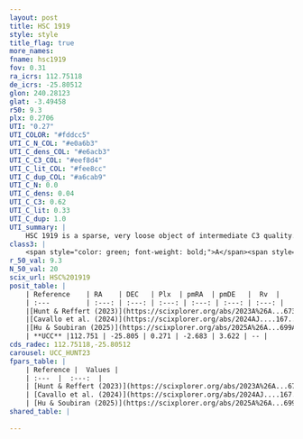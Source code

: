 ```yaml
---
layout: post
title: HSC 1919
style: style
title_flag: true
more_names: 
fname: hsc1919
fov: 0.31
ra_icrs: 112.75118
de_icrs: -25.80512
glon: 240.28123
glat: -3.49458
r50: 9.3
plx: 0.2706
UTI: "0.27"
UTI_COLOR: "#fddcc5"
UTI_C_N_COL: "#e0a6b3"
UTI_C_dens_COL: "#e6acb3"
UTI_C_C3_COL: "#eef8d4"
UTI_C_lit_COL: "#fee8cc"
UTI_C_dup_COL: "#a6cab9"
UTI_C_N: 0.0
UTI_C_dens: 0.04
UTI_C_C3: 0.62
UTI_C_lit: 0.33
UTI_C_dup: 1.0
UTI_summary: |
    HSC 1919 is a sparse, very loose object of intermediate C3 quality. It was recently reported in the literature.<br><br><span style="color: #99180f; font-weight: bold;">Warning: </span>contains less than 25 stars with <i>P>0.5</i> estimated.
class3: |
    <span style="color: green; font-weight: bold;">A</span><span style="color: red; font-weight: bold;">C</span>
r_50_val: 9.3
N_50_val: 20
scix_url: HSC%201919
posit_table: |
    | Reference    | RA    | DEC   | Plx  | pmRA  | pmDE   |  Rv  |
    | :---         | :---: | :---: | :---: | :---: | :---: | :---: |
    |[Hunt & Reffert (2023)](https://scixplorer.org/abs/2023A%26A...673A.114H) | 112.746 | -25.87 | 0.268 | -2.676 | 3.611 | -- |
    |[Cavallo et al. (2024)](https://scixplorer.org/abs/2024AJ....167...12C) | 112.812 | -25.776 | 0.272 | -- | -- | -- |
    |[Hu & Soubiran (2025)](https://scixplorer.org/abs/2025A%26A...699A.246H) | 112.812 | -25.776 | -- | -- | -- | -- |
    | **UCC** |112.751 | -25.805 | 0.271 | -2.683 | 3.622 | -- | 
cds_radec: 112.75118,-25.80512
carousel: UCC_HUNT23
fpars_table: |
    | Reference |  Values |
    | :---  |  :---:  |
    | [Hunt & Reffert (2023)](https://scixplorer.org/abs/2023A%26A...673A.114H) | `AV50=0.994, diffAV50=1.743, MOD50=12.568, logAge50=8.286` |
    | [Cavallo et al. (2024)](https://scixplorer.org/abs/2024AJ....167...12C) | `AV50=0.55, dMod50=12.45, logAge50=9.28, [Fe/H]50=-0.03` |
    | [Hu & Soubiran (2025)](https://scixplorer.org/abs/2025A%26A...699A.246H) | `MA22=-0.31, MA23f=-0.42, MK24=-0.35, MF24=-0.48` |
shared_table: |
    
---
```

